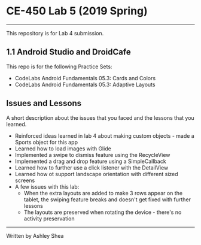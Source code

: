 # CE-450 Lab 5 (2019 Spring)
---
This repository is for Lab 4 submission.
 
## 1.1 Android Studio and DroidCafe
 
This repo is for the following Practice Sets:
- CodeLabs Android Fundamentals 05.3: Cards and Colors
- CodeLabs Android Fundamentals 05.3: Adaptive Layouts
 
## Issues and Lessons
 
A short description about the issues that you faced and the lessons that you learned.
- Reinforced ideas learned in lab 4 about making custom objects - made a Sports object for this app
- Learned how to load images with Glide 
- Implemented a swipe to dismiss feature using the RecycleView
- Implemented a drag and drop feature using a SimpleCallback
- Learned how to further use a click listener with the DetailView
- Learned how ot support landscape orientation with different sized screens
- A few issues with this lab:
  * When the extra layouts are added to make 3 rows appear on the tablet, the swiping feature breaks and doesn't get fixed with further lessons
  * The layouts are preserved when rotating the device - there's no activity preservation 
 
---
Written by Ashley Shea
